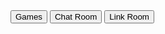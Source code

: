 <!DOCTYPE html>
<html>  
  <title> Project Ruin</title>
<head>  
</head>  
<body>  
  <div id="menu">  
    <button onclick="window.location.href='#game-section'">Games</button>  
    <button onclick="window.location.href='#chat-room'">Chat Room</button>  
    <button onclick="window.location.href='#link-room'">Link Room</button>  
  </div>  
    
  <!-- Sections -->  
  <div id="game-section">  
    <!-- Game content goes here -->  
  </div>  
    
  <div id="chat-room">  
    <!-- Chat room content goes here -->  
  </div>  
  <script id="cid0020000376261958556" data-cfasync="false" async src="//st.chatango.com/js/gz/emb.js" style="width: 250px;height: 350px;">{"handle":"message-menu","arch":"js","styles":{"a":"CC0000","b":100,"c":"FFFFFF","d":"FFFFFF","k":"CC0000","l":"CC0000","m":"CC0000","n":"FFFFFF","p":"10","q":"CC0000","r":100,"fwtickm":1}}</script>
    
  <div id="link-room">  
    <!-- Link room content goes here -->  
  </div>  
</body>  
</html> 
